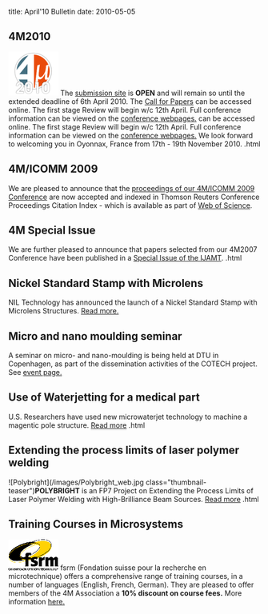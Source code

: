 title: April'10 Bulletin
date: 2010-05-05 

<!--break-->
## 4M2010


![4M2010](/images/4m-logotight_web.png)
The [submission site](/conference/2010/Submission%20Guidelines) is **OPEN** and will remain so until the extended deadline of 6th April 2010. The [Call for Papers](/content/1st-Call-Paper.html) can be accessed online. The first stage Review will begin w/c 12th April. Full conference information can be viewed on the [conference webpages.](/conference/2010/1st-Call-Paper.html) can be accessed online. The first stage Review will begin w/c 12th April. Full conference information can be viewed on the [conference webpages.](/conference/2010.html) We look forward to welcoming you in Oyonnax, France from 17th - 19th November 2010.  .html
  
## 4M/ICOMM 2009

We are pleased to announce that the [proceedings of our 4M/ICOMM 2009 Conference](http://eco.pepublishing.com/content/g837w8) are now accepted and indexed in Thomson Reuters Conference Proceedings Citation Index - which is available as part of [Web of Science](http://thomsonreuters.com/products_services/science/science_products/a-z/web_of_science).  
    
## 4M Special Issue

We are further pleased to announce that papers selected from our 4M2007 Conference have been published in a [Special Issue of the IJAMT](/content/4M-Special-Issue-IJAM/4M-Special-Issue-IJAM.html).  .html
  
## Nickel Standard Stamp with Microlens

NIL Technology has announced the launch of a Nickel Standard Stamp with Microlens Structures. [Read more.](/content/NILT-Announces-Launch-Nickel-Standard-Stamp-Microlen/NILT-Announces-Launch-Nickel-Standard-Stamp-Microlen.html)
  
## Micro and nano moulding seminar

A seminar on micro- and nano-moulding is being held at DTU in Copenhagen, as part of the dissemination activities of the COTECH project. See [event page.](/event/Micro-nano-moulding-semina.html)   
  
## Use of Waterjetting for a medical part

U.S. Researchers have used new microwaterjet technology to machine a magentic pole structure. [Read more](/content/Use-microwaterjetting-medical-par/Use-microwaterjetting-medical-par.html)  .html
  
## Extending the process limits of laser polymer welding

![Polybright](/images/Polybright_web.jpg class="thumbnail-teaser")**POLYBRIGHT** is an FP7 Project on Extending the Process Limits of Laser Polymer Welding with High-Brilliance Beam Sources. [Read more](/content/Extending-process-limits-laser-polymer-weldin/Extending-process-limits-laser-polymer-weldin.html)  .html

## Training Courses in Microsystems

![FSRM](/images/FSRM_LOGO_web.gif)
fsrm (Fondation suisse pour la recherche en microtechnique) offers a comprehensive range of training courses, in a number of languages (English, French, German). They are pleased to offer members of the 4M Association a <b>10% discount on course fees.</b> More information [here.](/content/fsrm-training-course/fsrm-training-course.html)
